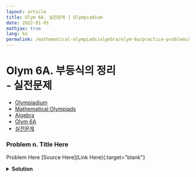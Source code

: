 ```yaml
---
layout: article
title: Olym 6A. 실전문제 | Olympiadium
date: 2022-01-01
mathjax: true
lang: ko
permalink: /mathematical-olympiads/algebra/olym-6a/practice-problems/
---
```

# Olym 6A. 부등식의 정리 <br> <ssup> - 실전문제</ssup>

<ul class="breadcrumb">
	<li><a href="{{ site.url }}">Olympiadium</a></li> 
	<li><a href="{{ site.url }}mathematical-olympiads/">Mathematical Olympiads</a></li> 
	<li><a href="{{ site.url }}mathematical-olympiads/algebra/">Algebra</a></li> 
	<li><a href="{{ site.url }}mathematical-olympiads/algebra/olym-6a/">Olym 6A</a></li> 
	<li><a href="{{ site.url }}mathematical-olympiads/algebra/olym-6a/practice-problems/">실전문제</a></li>
</ul>

### Problem n. Title Here
<blueboard> Problem Here </blueboard>
[Source Here](Link Here){:target="blank"}
<pinkborder><details>
<summary><b>Solution</b></summary>
Solution Here. 
</details></pinkborder>
